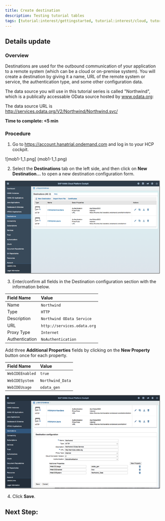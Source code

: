 ```yaml
---
title: Create destination
description: Testing tutorial tables
tags: [tutorial:interest/gettingstarted, tutorial:interest/cloud, tutorial:product/hcp]
---
```


## Details update

### Overview
Destinations are used for the outbound communication of your application to a remote system (which can be a cloud or on-premise system). You will create a destination by giving it a name, URL of the remote system or service, the authentication type, and some other configuration data.

The data source you will use in this tutorial series is called "Northwind", which is a publically accessable OData source hosted by www.odata.org:

The data source URL is <http://services.odata.org/V2/Northwind/Northwind.svc/>

**Time to complete: <5 min**

### Procedure

1. Go to <https://account.hanatrial.ondemand.com> and log in to your HCP cockpit.

 ![mob1-1_1.png] (mob1-1_1.png)

2. Select the **Destinations** tab on the left side, and then click on **New Destination…** to open a new destination configuration form.

 ![mob1.png](mob1-1_2.png)

3. Enter/confirm all fields in the Destination configuration section with the information below.

 Field Name     | Value
 :------------- | :-------------
 Name           | `Northwind`
 Type           | `HTTP`
 Description    | `Northwind OData Service`
 URL            | `http://services.odata.org`
 Proxy Type     | `Internet`
 Authentication | `NoAuthentication`
 
 Add three **Additional Properties** fields by clicking on the **New Property** button once for each property.
 
 Field Name     | Value
 :------------- | :-------------
 `WebIDEEnabled`  | `true`
 `WebIDESystem`   | `Northwind_Data`
 `WebIDEUsage`    | `odata_gen`

 ![mob1-1_3.png](mob1-1_3.png)
 
4. Click **Save**.

## Next Step:
